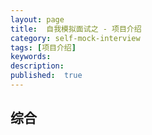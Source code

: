 ```yaml
---
layout: page
title:  自我模拟面试之 - 项目介绍
category: self-mock-interview
tags: [项目介绍]
keywords:
description:
published:  true
---
```



## 综合

